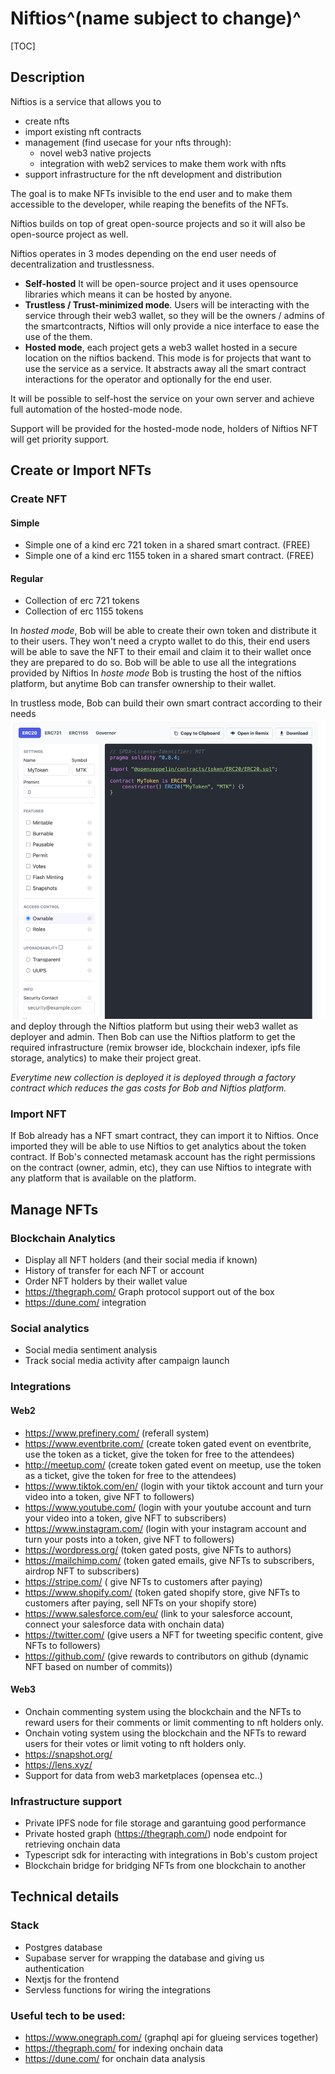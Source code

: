 # Niftios^(name subject to change)^

[TOC]

## Description

Niftios is a service that allows you to 
- create nfts
- import existing nft contracts
- management (find usecase for your nfts through):
  - novel web3 native projects
  - integration with web2 services to make them work with nfts
- support infrastructure for the nft development and distribution

The goal is to make NFTs invisible to the end user and to make them accessible to the developer, while reaping the benefits of the NFTs.

Niftios builds on top of great open-source projects and so it will also be open-source project as well.

Niftios operates in 3 modes depending on the end user needs of decentralization and trustlessness.
- **Self-hosted** It will be open-source project and it uses opensource libraries which means it can be hosted by anyone.
- **Trustless / Trust-minimized mode**. Users will be interacting with the service through their web3 wallet, so they will be the owners / admins of the smartcontracts, Niftios will only provide a nice interface to ease the use of the them. 
- **Hosted mode**, each project gets a web3 wallet hosted in a secure location on the niftios backend. This mode is for projects that want to use the service as a service. It abstracts away all the smart contract interactions for the operator and optionally for the end user.

It will be possible to self-host the service on your own server and achieve full automation of the hosted-mode node. 

Support will be provided for the hosted-mode node, holders of Niftios NFT will get priority support.


## Create or Import NFTs

### Create NFT

#### Simple
- Simple one of a kind erc 721 token in a shared smart contract. (FREE)
- Simple one of a kind erc 1155 token in a shared smart contract. (FREE)

#### Regular
- Collection of erc 721 tokens
- Collection of erc 1155 tokens

In _hosted mode_, Bob will be able to create their own token and distribute it to their users. They won't need a crypto wallet to do this, their end users will be able to save the NFT to their email and claim it to their wallet once they are prepared to do so.
Bob will be able to use all the integrations provided by Niftios
In _hoste mode_ Bob is trusting the host of the niftios platform, but anytime Bob can transfer ownership to their wallet.

In trustless mode, Bob can build their own smart contract according to their needs ![img.png](nft-wizard.png) and deploy through the Niftios platform but using their web3 wallet as deployer and admin.
Then Bob can use the Niftios platform to get the required infrastructure (remix browser ide, blockchain indexer, ipfs file storage, analytics) to make their project great.

_Everytime new collection is deployed it is deployed through a factory contract which reduces the gas costs for Bob and Niftios platform._

### Import NFT
If Bob already has a NFT smart contract, they can import it to Niftios. Once imported they will be able to use Niftios to get analytics about the token contract. 
If Bob's connected metamask account has the right permissions on the contract (owner, admin, etc), they can use Niftios to integrate with any platform that is available on the platform. 


## Manage NFTs

### Blockchain Analytics
- Display all NFT holders (and their social media if known)
- History of transfer for each NFT or account
- Order NFT holders by their wallet value
- https://thegraph.com/ Graph protocol support out of the box
- https://dune.com/ integration

### Social analytics
- Social media sentiment analysis
- Track social media activity after campaign launch

### Integrations 
#### Web2
- https://www.prefinery.com/ (referall system)
- https://www.eventbrite.com/ (create token gated event on eventbrite, use the token as a ticket, give the token for free to the attendees)
- http://meetup.com/ (create token gated event on meetup, use the token as a ticket, give the token for free to the attendees)
- https://www.tiktok.com/en/ (login with your tiktok account and turn your video into a token, give NFT to followers)
- https://www.youtube.com/ (login with your youtube account and turn your video into a token, give NFT to subscribers)
- https://www.instagram.com/ (login with your instagram account and turn your posts into a token, give NFT to followers)
- https://wordpress.org/  (token gated posts, give NFTs to authors)
- https://mailchimp.com/ (token gated emails, give NFTs to subscribers, airdrop NFT to subscribers)
- https://stripe.com/ ( give NFTs to customers after paying)
- https://www.shopify.com/ (token gated shopify store, give NFTs to customers after paying, sell NFTs on your shopify store)
- https://www.salesforce.com/eu/ (link to your salesforce account, connect your salesforce data with onchain data)
- https://twitter.com/ (give users a NFT for tweeting specific content, give NFTs to followers)
- https://github.com/ (give rewards to contributors on github (dynamic NFT based on number of commits))

#### Web3
- Onchain commenting system using the blockchain and the NFTs to reward users for their comments or limit commenting to nft holders only. 
- Onchain voting system using the blockchain and the NFTs to reward users for their votes or limit voting to nft holders only.
- https://snapshot.org/
- https://lens.xyz/
- Support for data from web3 marketplaces (opensea etc..)


### Infrastructure support
- Private IPFS node for file storage and garantuing good performance
- Private hosted graph (https://thegraph.com/) node endpoint for retrieving onchain data
- Typescript sdk for interacting with integrations in Bob's custom project
- Blockchain bridge for bridging NFTs from one blockchain to another


## Technical details

### Stack
- Postgres database
- Supabase server for wrapping the database and giving us authentication 
- Nextjs for the frontend 
- Servless functions for wiring the integrations

### Useful tech to be used:
- https://www.onegraph.com/ (graphql api for glueing services together)
- https://thegraph.com/ for indexing onchain data
- https://dune.com/ for onchain data analysis